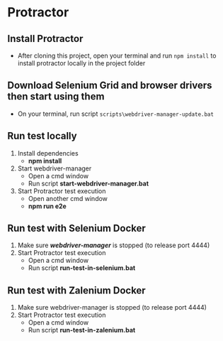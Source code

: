 # Protractor

## Install Protractor
- After cloning this project, open your terminal and run `npm install` to install protractor locally in the project folder

## Download Selenium Grid and browser drivers then start using them
- On your terminal, run script `scripts\webdriver-manager-update.bat`


## Run test locally
1. Install dependencies  
    * __npm install__
2. Start webdriver-manager  
    * Open a cmd window  
    * Run script __start-webdriver-manager.bat__
3. Start Protractor test execution  
    * Open another cmd window  
    * __npm run e2e__  

## Run test with Selenium Docker
1. Make sure __*webdriver-manager*__ is stopped (to release port 4444)
2. Start Protractor test execution
    * Open a cmd window
    * Run script __run-test-in-selenium.bat__

## Run test with Zalenium Docker
1. Make sure webdriver-manager is stopped (to release port 4444)
2. Start Protractor test execution
    * Open a cmd window
    * Run script __run-test-in-zalenium.bat__    


